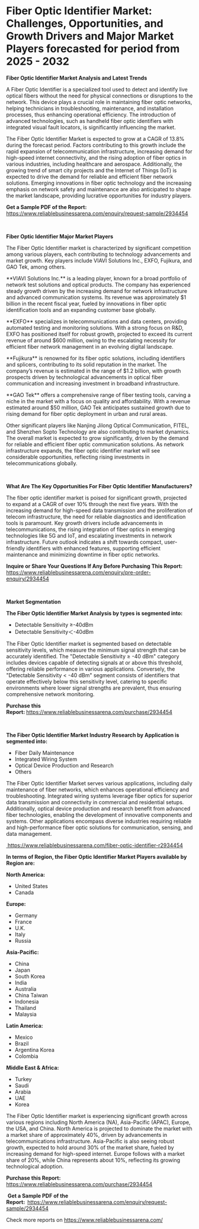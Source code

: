 <p><h1>Fiber Optic Identifier Market: Challenges, Opportunities, and Growth Drivers and Major Market Players forecasted for period from 2025 - 2032</h1></p><p><strong>Fiber Optic Identifier Market Analysis and Latest Trends</strong></p>
<p><p>A Fiber Optic Identifier is a specialized tool used to detect and identify live optical fibers without the need for physical connections or disruptions to the network. This device plays a crucial role in maintaining fiber optic networks, helping technicians in troubleshooting, maintenance, and installation processes, thus enhancing operational efficiency. The introduction of advanced technologies, such as handheld fiber optic identifiers with integrated visual fault locators, is significantly influencing the market.</p><p>The Fiber Optic Identifier Market is expected to grow at a CAGR of 13.8% during the forecast period. Factors contributing to this growth include the rapid expansion of telecommunication infrastructure, increasing demand for high-speed internet connectivity, and the rising adoption of fiber optics in various industries, including healthcare and aerospace. Additionally, the growing trend of smart city projects and the Internet of Things (IoT) is expected to drive the demand for reliable and efficient fiber network solutions. Emerging innovations in fiber optic technology and the increasing emphasis on network safety and maintenance are also anticipated to shape the market landscape, providing lucrative opportunities for industry players.</p></p>
<p><strong>Get a Sample PDF of the Report:&nbsp;</strong> <a href="https://www.reliablebusinessarena.com/enquiry/request-sample/2934454?utm_campaign=3527&utm_medium=2&utm_source=Github&utm_content=ia&utm_term=13032025&utm_id=fiber-optic-identifier">https://www.reliablebusinessarena.com/enquiry/request-sample/2934454</a></p>
<p>&nbsp;</p>
<p><strong>Fiber Optic Identifier Major Market Players</strong></p>
<p><p>The Fiber Optic Identifier market is characterized by significant competition among various players, each contributing to technology advancements and market growth. Key players include VIAVI Solutions Inc., EXFO, Fujikura, and GAO Tek, among others.</p><p>**VIAVI Solutions Inc.** is a leading player, known for a broad portfolio of network test solutions and optical products. The company has experienced steady growth driven by the increasing demand for network infrastructure and advanced communication systems. Its revenue was approximately $1 billion in the recent fiscal year, fueled by innovations in fiber optic identification tools and an expanding customer base globally. </p><p>**EXFO** specializes in telecommunications and data centers, providing automated testing and monitoring solutions. With a strong focus on R&D, EXFO has positioned itself for robust growth, projected to exceed its current revenue of around $600 million, owing to the escalating necessity for efficient fiber network management in an evolving digital landscape.</p><p>**Fujikura** is renowned for its fiber optic solutions, including identifiers and splicers, contributing to its solid reputation in the market. The company’s revenue is estimated in the range of $1.2 billion, with growth prospects driven by technological advancements in optical fiber communication and increasing investment in broadband infrastructure.</p><p>**GAO Tek** offers a comprehensive range of fiber testing tools, carving a niche in the market with a focus on quality and affordability. With a revenue estimated around $50 million, GAO Tek anticipates sustained growth due to rising demand for fiber optic deployment in urban and rural areas.</p><p>Other significant players like Nanjing Jilong Optical Communication, FITEL, and Shenzhen Sopto Technology are also contributing to market dynamics. The overall market is expected to grow significantly, driven by the demand for reliable and efficient fiber optic communication solutions. As network infrastructure expands, the fiber optic identifier market will see considerable opportunities, reflecting rising investments in telecommunications globally.</p></p>
<p>&nbsp;</p>
<p><strong>What Are The Key Opportunities For Fiber Optic Identifier Manufacturers?</strong></p>
<p><p>The fiber optic identifier market is poised for significant growth, projected to expand at a CAGR of over 10% through the next five years. With the increasing demand for high-speed data transmission and the proliferation of telecom infrastructure, the need for reliable diagnostics and identification tools is paramount. Key growth drivers include advancements in telecommunications, the rising integration of fiber optics in emerging technologies like 5G and IoT, and escalating investments in network infrastructure. Future outlook indicates a shift towards compact, user-friendly identifiers with enhanced features, supporting efficient maintenance and minimizing downtime in fiber optic networks.</p></p>
<p><strong>Inquire or Share Your Questions If Any Before Purchasing This Report:</strong> <a href="https://www.reliablebusinessarena.com/enquiry/pre-order-enquiry/2934454?utm_campaign=3527&utm_medium=2&utm_source=Github&utm_content=ia&utm_term=13032025&utm_id=fiber-optic-identifier">https://www.reliablebusinessarena.com/enquiry/pre-order-enquiry/2934454</a></p>
<p>&nbsp;</p>
<p><strong>Market Segmentation</strong></p>
<p><strong>The Fiber Optic Identifier Market Analysis by types is segmented into:</strong></p>
<p><ul><li>Detectable Sensitivity ≥-40dBm</li><li>Detectable Sensitivity＜-40dBm</li></ul></p>
<p><p>The Fiber Optic Identifier market is segmented based on detectable sensitivity levels, which measure the minimum signal strength that can be accurately identified. The "Detectable Sensitivity ≥ -40 dBm" category includes devices capable of detecting signals at or above this threshold, offering reliable performance in various applications. Conversely, the "Detectable Sensitivity < -40 dBm" segment consists of identifiers that operate effectively below this sensitivity level, catering to specific environments where lower signal strengths are prevalent, thus ensuring comprehensive network monitoring.</p></p>
<p><strong>Purchase this Report:&nbsp;</strong><a href="https://www.reliablebusinessarena.com/purchase/2934454?utm_campaign=3527&utm_medium=2&utm_source=Github&utm_content=ia&utm_term=13032025&utm_id=fiber-optic-identifier">https://www.reliablebusinessarena.com/purchase/2934454</a></p>
<p>&nbsp;</p>
<p><strong>The Fiber Optic Identifier Market Industry Research by Application is segmented into:</strong></p>
<p><ul><li>Fiber Daily Maintenance</li><li>Integrated Wiring System</li><li>Optical Device Production and Research</li><li>Others</li></ul></p>
<p><p>The Fiber Optic Identifier Market serves various applications, including daily maintenance of fiber networks, which enhances operational efficiency and troubleshooting. Integrated wiring systems leverage fiber optics for superior data transmission and connectivity in commercial and residential setups. Additionally, optical device production and research benefit from advanced fiber technologies, enabling the development of innovative components and systems. Other applications encompass diverse industries requiring reliable and high-performance fiber optic solutions for communication, sensing, and data management.</p></p>
<p><a href="https://www.reliablebusinessarena.com/fiber-optic-identifier-r2934454?utm_campaign=3527&utm_medium=2&utm_source=Github&utm_content=ia&utm_term=13032025&utm_id=fiber-optic-identifier">&nbsp;https://www.reliablebusinessarena.com/fiber-optic-identifier-r2934454</a></p>
<p><strong>In terms of Region, the Fiber Optic Identifier Market Players available by Region are:</strong></p>
<p>
    <p> <strong> North America: </strong>
        <ul>
            <li>United States</li>
            <li>Canada</li>
        </ul>
        </p> 
    <p> <strong> Europe: </strong>
        <ul>
            <li>Germany</li>
            <li>France</li>
            <li>U.K.</li>
            <li>Italy</li>
            <li>Russia</li>
        </ul>
        </p> 
    <p> <strong> Asia-Pacific: </strong>
        <ul>
            <li>China</li>
            <li>Japan</li>
            <li>South Korea</li>
            <li>India</li>
            <li>Australia</li>
            <li>China Taiwan</li>
            <li>Indonesia</li>
            <li>Thailand</li>
            <li>Malaysia</li>
        </ul>
        </p> 
    <p> <strong> Latin America: </strong>
        <ul>
            <li>Mexico</li>
            <li>Brazil</li>
            <li>Argentina Korea</li>
            <li>Colombia</li>
        </ul>
        </p> 
    <p> <strong> Middle East & Africa: </strong>
        <ul>
            <li>Turkey</li>
            <li>Saudi</li>
            <li>Arabia</li>
            <li>UAE</li>
            <li>Korea</li>
        </ul>
    </p>
    </p>
<p><p>The Fiber Optic Identifier market is experiencing significant growth across various regions including North America (NA), Asia-Pacific (APAC), Europe, the USA, and China. North America is projected to dominate the market with a market share of approximately 40%, driven by advancements in telecommunications infrastructure. Asia-Pacific is also seeing robust growth, expected to hold around 30% of the market share, fueled by increasing demand for high-speed internet. Europe follows with a market share of 20%, while China represents about 10%, reflecting its growing technological adoption.</p></p>
<p><strong>Purchase this Report: </strong><a href="https://www.reliablebusinessarena.com/purchase/2934454?utm_campaign=3527&utm_medium=2&utm_source=Github&utm_content=ia&utm_term=13032025&utm_id=fiber-optic-identifier">https://www.reliablebusinessarena.com/purchase/2934454</a></p>
<p>&nbsp;<strong>Get a Sample PDF of the Report:&nbsp;&nbsp;</strong><a href="https://www.reliablebusinessarena.com/enquiry/request-sample/2934454?utm_campaign=3527&utm_medium=2&utm_source=Github&utm_content=ia&utm_term=13032025&utm_id=fiber-optic-identifier">https://www.reliablebusinessarena.com/enquiry/request-sample/2934454</a></p>
<p><strong></strong></p>
<p>Check more reports on <a href="https://www.reliablebusinessarena.com/?utm_campaign=3527&utm_medium=2&utm_source=Github&utm_content=ia&utm_term=13032025&utm_id=fiber-optic-identifier">https://www.reliablebusinessarena.com/</a></p>
